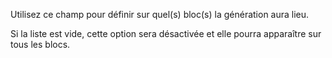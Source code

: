 Utilisez ce champ pour définir sur quel(s) bloc(s) la génération aura lieu.

Si la liste est vide, cette option sera désactivée et elle pourra apparaître sur tous les blocs.
